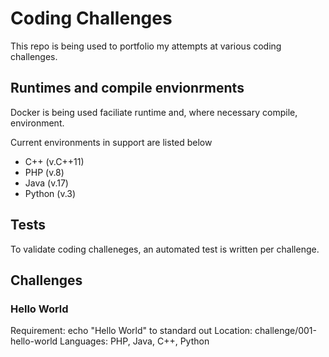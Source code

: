 # Coding Challenges

This repo is being used to portfolio my attempts at various coding challenges.

## Runtimes and compile envionrments

Docker is being used faciliate runtime and, where necessary compile, environment.

Current environments in support are listed below

- C++ (v.C++11)
- PHP (v.8)
- Java (v.17)
- Python (v.3)

## Tests

To validate coding challeneges, an automated test is written per challenge.

## Challenges

### Hello World
Requirement: echo "Hello World" to standard out
Location: challenge/001-hello-world
Languages: PHP, Java, C++, Python
